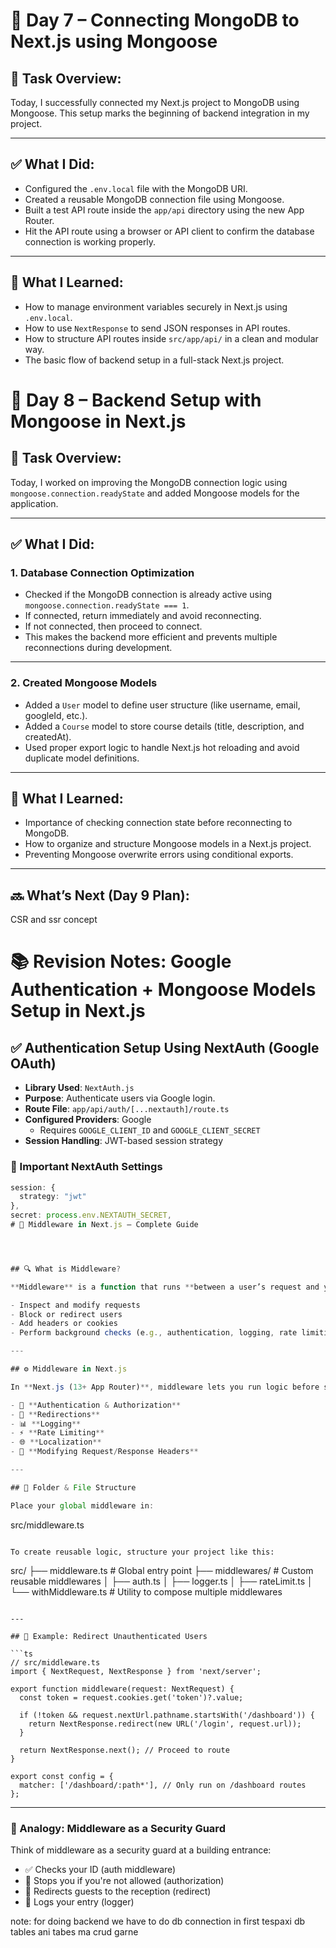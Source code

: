 # 📌 Day 7 – Connecting MongoDB to Next.js using Mongoose

## 🔹 Task Overview:

Today, I successfully connected my Next.js project to MongoDB using Mongoose. This setup marks the beginning of backend integration in my project.

---

## ✅ What I Did:

- Configured the `.env.local` file with the MongoDB URI.
- Created a reusable MongoDB connection file using Mongoose.
- Built a test API route inside the `app/api` directory using the new App Router.
- Hit the API route using a browser or API client to confirm the database connection is working properly.

---

## 🧠 What I Learned:

- How to manage environment variables securely in Next.js using `.env.local`.
- How to use `NextResponse` to send JSON responses in API routes.
- How to structure API routes inside `src/app/api/` in a clean and modular way.
- The basic flow of backend setup in a full-stack Next.js project.

# 📌 Day 8 – Backend Setup with Mongoose in Next.js

## 🔹 Task Overview:

Today, I worked on improving the MongoDB connection logic using `mongoose.connection.readyState` and added Mongoose models for the application.

---

## ✅ What I Did:

### 1. Database Connection Optimization

- Checked if the MongoDB connection is already active using `mongoose.connection.readyState === 1`.
- If connected, return immediately and avoid reconnecting.
- If not connected, then proceed to connect.
- This makes the backend more efficient and prevents multiple reconnections during development.

---

### 2. Created Mongoose Models

- Added a `User` model to define user structure (like username, email, googleId, etc.).
- Added a `Course` model to store course details (title, description, and createdAt).
- Used proper export logic to handle Next.js hot reloading and avoid duplicate model definitions.

---

## 🧠 What I Learned:

- Importance of checking connection state before reconnecting to MongoDB.
- How to organize and structure Mongoose models in a Next.js project.
- Preventing Mongoose overwrite errors using conditional exports.

---

## 🔜 What’s Next (Day 9 Plan):
CSR and ssr concept


# 📚 Revision Notes: Google Authentication + Mongoose Models Setup in Next.js

## ✅ Authentication Setup Using NextAuth (Google OAuth)

- **Library Used**: `NextAuth.js`
- **Purpose**: Authenticate users via Google login.
- **Route File**: `app/api/auth/[...nextauth]/route.ts`
- **Configured Providers**: Google
  - Requires `GOOGLE_CLIENT_ID` and `GOOGLE_CLIENT_SECRET`
- **Session Handling**: JWT-based session strategy

### 🔸 Important NextAuth Settings

```ts
session: {
  strategy: "jwt"
},
secret: process.env.NEXTAUTH_SECRET,
# 📘 Middleware in Next.js – Complete Guide




## 🔍 What is Middleware?

**Middleware** is a function that runs **between a user’s request and your server’s response**. It allows you to:

- Inspect and modify requests
- Block or redirect users
- Add headers or cookies
- Perform background checks (e.g., authentication, logging, rate limiting)

---

## ⚙️ Middleware in Next.js

In **Next.js (13+ App Router)**, middleware lets you run logic before serving a route or API. Common use cases include:

- 🔐 **Authentication & Authorization**
- 🚦 **Redirections**
- 📊 **Logging**
- ⚡ **Rate Limiting**
- 🌐 **Localization**
- 🧠 **Modifying Request/Response Headers**

---

## 📁 Folder & File Structure

Place your global middleware in:

```
src/middleware.ts
```

To create reusable logic, structure your project like this:

```
src/
├── middleware.ts         # Global entry point
├── middlewares/          # Custom reusable middlewares
│   ├── auth.ts
│   ├── logger.ts
│   ├── rateLimit.ts
│   └── withMiddleware.ts # Utility to compose multiple middlewares
```

---

## 🧠 Example: Redirect Unauthenticated Users

```ts
// src/middleware.ts
import { NextRequest, NextResponse } from 'next/server';

export function middleware(request: NextRequest) {
  const token = request.cookies.get('token')?.value;

  if (!token && request.nextUrl.pathname.startsWith('/dashboard')) {
    return NextResponse.redirect(new URL('/login', request.url));
  }

  return NextResponse.next(); // Proceed to route
}

export const config = {
  matcher: ['/dashboard/:path*'], // Only run on /dashboard routes
};
```

---

### 🔄 Analogy: Middleware as a Security Guard

Think of middleware as a security guard at a building entrance:

- ✅ Checks your ID (auth middleware)
- 🚫 Stops you if you're not allowed (authorization)
- 🔁 Redirects guests to the reception (redirect)
- 📝 Logs your entry (logger)










note: for doing backend we have to do db connection in first tespaxi db tables ani tabes ma crud garne
